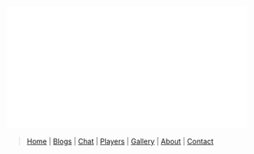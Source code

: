 ![](/logo.png)

> [Home](/index.html) | [Blogs](/blogs.html) | [Chat](https://riot.im/app/#/room/#vah:matrix.org) | [Players](/players.html) | [Gallery](/gallery.html) | [About](/about.html) | [Contact](/contact.html)
